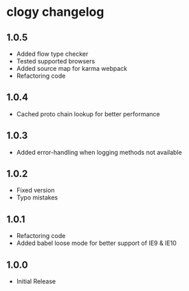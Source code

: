 # clogy changelog

## 1.0.5

- Added flow type checker
- Tested supported browsers
- Added source map for karma webpack
- Refactoring code

## 1.0.4

- Cached proto chain lookup for better performance

## 1.0.3

- Added error-handling when logging methods not available

## 1.0.2

- Fixed version
- Typo mistakes

## 1.0.1

- Refactoring code
- Added babel loose mode for better support of IE9 & IE10

## 1.0.0

- Initial Release
